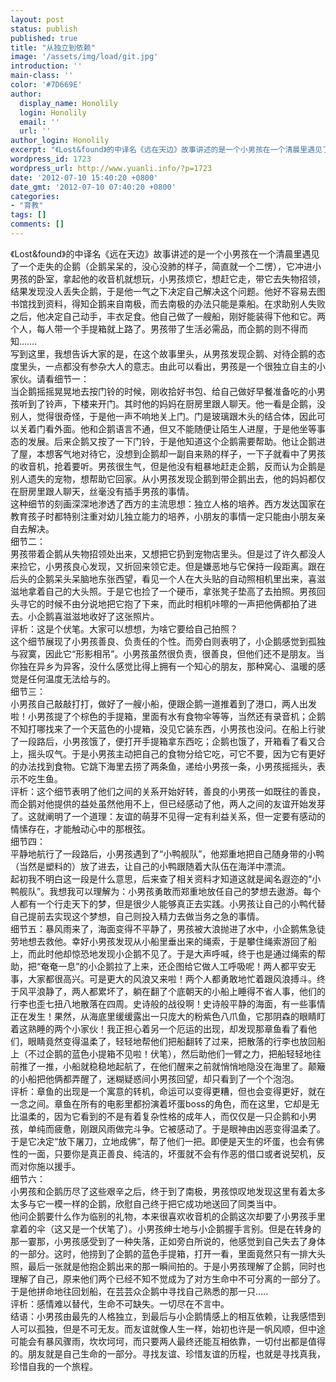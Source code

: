 ```yaml
---
layout: post
status: publish
published: true
title: "从独立到依赖"
image: '/assets/img/load/git.jpg'
introduction: ''
main-class: ''
color: '#7D669E'
author:
  display_name: Honolily
  login: Honolily
  email: ''
  url: ''
author_login: Honolily
excerpt: "《Lost&found》的中译名《远在天边》故事讲述的是一个小男孩在一个清晨里遇见了一个走失的企鹅（企鹅呆呆的，没心没肺的样子，简直就一个二愣），它冲进小男孩的卧室，拿起他的收音机就想玩，小男孩烦它，想赶它走，带它去失物招领，结果发现没人丢失企鹅，于是他一气之下决定自己解决这个问题。他好不容易去图书馆找到资料，得知企鹅来自南极，而去南极的办法只能是乘船。在求助别人失败之后，他决定自己动手，丰衣足食。他自己做了一艘船，刚好能装得下他和它。两个人，每人带一个手提箱就上路了。男孩带了生活必需品，而企鹅的则不得而知&hellip;&hellip;."
wordpress_id: 1723
wordpress_url: http://www.yuanli.info/?p=1723
date: '2012-07-10 15:40:20 +0800'
date_gmt: '2012-07-10 07:40:20 +0800'
categories:
- "育教"
tags: []
comments: []
---
```

<p>《Lost&found》的中译名《远在天边》故事讲述的是一个小男孩在一个清晨里遇见了一个走失的企鹅（企鹅呆呆的，没心没肺的样子，简直就一个二愣），它冲进小男孩的卧室，拿起他的收音机就想玩，小男孩烦它，想赶它走，带它去失物招领，结果发现没人丢失企鹅，于是他一气之下决定自己解决这个问题。他好不容易去图书馆找到资料，得知企鹅来自南极，而去南极的办法只能是乘船。在求助别人失败之后，他决定自己动手，丰衣足食。他自己做了一艘船，刚好能装得下他和它。两个人，每人带一个手提箱就上路了。男孩带了生活必需品，而企鹅的则不得而知&hellip;&hellip;.<a id="more"></a><a id="more-1723"></a><br />
	写到这里，我想告诉大家的是，在这个故事里头，从男孩发现企鹅、对待企鹅的态度里头，一点都没有参杂大人的意志。由此可以看出，男孩是一个很独立自主的小家伙。请看细节一：<br />
当企鹅摇摇晃晃地去按门铃的时候，刚收拾好书包、给自己做好早餐准备吃的小男孩听到了铃声，下楼来开门。其时他的妈妈在厨房里跟人聊天。他一看是企鹅，没别人，觉得很奇怪，于是他一声不响地关上门。门是玻璃跟木头的结合体，因此可以关着门看外面。他和企鹅语言不通，但又不能随便让陌生人进屋，于是他坐等事态的发展。后来企鹅又按了一下门铃，于是他知道这个企鹅需要帮助。他让企鹅进了屋，本想客气地对待它，没想到企鹅却一副自来熟的样子，一下子就看中了男孩的收音机，抢着要听。男孩很生气，但是他没有粗暴地赶走企鹅，反而认为企鹅是别人遗失的宠物，想帮助它回家。从小男孩发现企鹅到带企鹅出去，他的妈妈都仅在厨房里跟人聊天，丝毫没有插手男孩的事情。<br />
	这种细节的刻画深深地渗透了西方的主流思想：独立人格的培养。西方发达国家在教育孩子时都特别注重对幼儿独立能力的培养，小朋友的事情一定只能由小朋友亲自去解决。<br />
	细节二：<br />
	男孩带着企鹅从失物招领处出来，又想把它扔到宠物店里头。但是过了许久都没人来捡它，小男孩良心发现，又折回来领它走。但是嫌恶地与它保持一段距离。跟在后头的企鹅呆头呆脑地东张西望，看见一个人在大头贴的自动照相机里出来，喜滋滋地拿着自己的大头照。于是它也捡了一个硬币，拿张凳子垫高了去拍照。男孩回头寻它的时候不由分说地把它抱了下来，而此时相机咔嚓的一声把他俩都拍了进去。小企鹅喜滋滋地收好了这张照片。<br />
	评析：这是个伏笔。大家可以想想，为啥它要给自己拍照？<br />
	这个细节展现了小男孩善良、负责任的个性。而旁白则表明了，小企鹅感觉到孤独与寂寞，因此它&ldquo;形影相吊&rdquo;。小男孩虽然很负责，很善良，但他们还不是朋友。当你独在异乡为异客，没什么感觉比得上拥有一个知心的朋友，那种窝心、温暖的感觉是任何温度无法给与的。<br />
	细节三：<br />
	小男孩自己敲敲打打，做好了一艘小船，便跟企鹅一道推着到了港口，两人出发啦！小男孩提了个棕色的手提箱，里面有水有食物伞等等，当然还有录音机；企鹅不知打哪找来了一个天蓝色的小提箱，没见它装东西，小男孩也没问。在船上行驶了一段路后，小男孩饿了，便打开手提箱拿东西吃；企鹅也饿了，开箱看了看又合上，摇头叹气。于是小男孩主动把自己的食物分给它吃，可它不要，因为它有更好的办法找到食物。它跳下海里去捞了两条鱼，递给小男孩一条，小男孩摇摇头，表示不吃生鱼。<br />
	评析：这个细节表明了他们之间的关系开始好转，善良的小男孩一如既往的善良，而企鹅对他提供的益处虽然他用不上，但已经感动了他，两人之间的友谊开始发芽了。这就阐明了一个道理：友谊的萌芽不见得一定有利益关系，但一定要有感动的情愫存在，才能触动心中的那根弦。<br />
	细节四：<br />
	平静地航行了一段路后，小男孩遇到了&ldquo;小鸭舰队&rdquo;，他郑重地把自己随身带的小鸭（当然是塑料的）放了进去，让自己的小鸭跟随着大队伍在海洋中漂流。<br />
	起初我不明白这一段是什么意思，后来查了相关资料才知道这就是闻名遐迩的&ldquo;小鸭舰队&rdquo;。我想我可以理解为：小男孩勇敢而郑重地放任自己的梦想去遨游。每个人都有一个行走天下的梦，但是很少人能够真正去实践。小男孩让自己的小鸭代替自己提前去实现这个梦想，自己则投入精力去做当务之急的事情。<br />
	细节五：暴风雨来了，海面变得不平静了，男孩被大浪抛进了水中，小企鹅焦急徒劳地想去救他。幸好小男孩发现从小船里垂出来的绳索，于是攀住绳索游回了船上，而此时他却惊恐地发现小企鹅不见了。于是大声呼喊，终于也是通过绳索的帮助，把&ldquo;奄奄一息&rdquo;的小企鹅拉了上来，还企图给它做人工呼吸呢！两人都平安无事，大家都很高兴。可是更大的风浪又来啦！两个人都勇敢地忙着跟风浪搏斗。终于风平浪静了，两人都累坏了，躺在翻了个底朝天的小船上睡得不省人事，他们的行李也歪七扭八地散落在四周。史诗般的战役啊！史诗般平静的海面，有一些事情正在发生！果然，从海底里缓缓露出一只庞大的粉紫色八爪鱼，它那阴森的眼睛盯着这熟睡的两个小家伙！我正担心着另一个厄运的出现，却发现那章鱼看了看他们，眼睛竟然变得温柔了，轻轻地帮他们把船翻转了过来，把散落的行李也放回船上（不过企鹅的蓝色小提箱不见啦！伏笔），然后助他们一臂之力，把船轻轻地往前推了一推，小船就稳稳地起航了，在他们醒来之前就悄悄地隐没在海里了。颠簸的小船把他俩都弄醒了，迷糊疑惑间小男孩回望，却只看到了一个个泡泡。<br />
	评析：章鱼的出现是一个寓意的转机，命运可以变得更糟，但也会变得更好，就在一念之间。章鱼在所有的电影里都扮演着坏蛋boss的角色，而在这里，它却是无比温柔的，因为它看到的不是有着复杂性格的成年人，而仅仅是一只企鹅和小男孩，单纯而疲惫，刚跟风雨做完斗争。它被感动了。于是眼神由凶恶变得温柔了。于是它决定&ldquo;放下屠刀，立地成佛&rdquo;，帮了他们一把。即便是天生的坏蛋，也会有佛性的一面，只要你是真正善良、纯洁的，坏蛋就不会有作恶的借口或者说契机，反而对你施以援手。<br />
	细节六：<br />
	小男孩和企鹅历尽了这些艰辛之后，终于到了南极，男孩惊叹地发现这里有着太多太多与它一模一样的企鹅，欣慰自己终于把它成功地送回了同类当中。<br />
	他问企鹅要什么作为临别的礼物，本来很喜欢收音机的企鹅这次却要了小男孩手里拿着的伞（这又是一个伏笔了）。小男孩绅士地与小企鹅握手言别。但是在转身的那一霎那，小男孩感受到了一种失落，正如旁白所说的，他感觉到自己失去了身体的一部分。这时，他捞到了企鹅的蓝色手提箱，打开一看，里面竟然只有一排大头照，最后一张就是他抱企鹅出来的那一瞬间拍的。于是小男孩理解了企鹅，同时也理解了自己，原来他们两个已经不知不觉成为了对方生命中不可分离的一部分了。于是他拼命地往回划船，在芸芸众企鹅中寻找自己熟悉的那一只&hellip;..<br />
	评析：感情难以替代，生命不可缺失。一切尽在不言中。<br />
	结语：小男孩由最先的人格独立，到最后与小企鹅情感上的相互依赖，让我感悟到人可以孤独，但是不可无友。而友谊就像人生一样，始初也许是一帆风顺，但中途可能会有暴风骤雨，坎坎坷坷，而只要两人最终还能互相依靠，一切付出都是值得的。朋友就是自己生命的一部分。寻找友谊、珍惜友谊的历程，也就是寻找真我，珍惜自我的一个旅程。</p>
